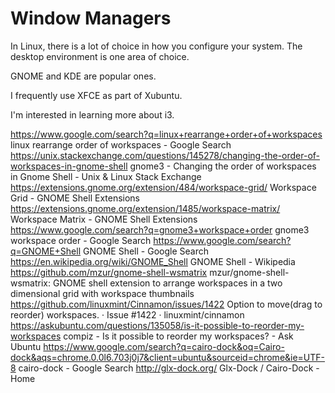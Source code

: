 # Window Managers

In Linux, there is a lot of choice in how you configure your system. The desktop environment is one area of choice. 

GNOME and KDE are popular ones. 

I frequently use XFCE as part of Xubuntu.

I'm interested in learning more about i3. 


https://www.google.com/search?q=linux+rearrange+order+of+workspaces
linux rearrange order of workspaces - Google Search
https://unix.stackexchange.com/questions/145278/changing-the-order-of-workspaces-in-gnome-shell
gnome3 - Changing the order of workspaces in Gnome Shell - Unix & Linux Stack Exchange
https://extensions.gnome.org/extension/484/workspace-grid/
Workspace Grid - GNOME Shell Extensions
https://extensions.gnome.org/extension/1485/workspace-matrix/
Workspace Matrix - GNOME Shell Extensions
https://www.google.com/search?q=gnome3+workspace+order
gnome3 workspace order - Google Search
https://www.google.com/search?q=GNOME+Shell
GNOME Shell - Google Search
https://en.wikipedia.org/wiki/GNOME_Shell
GNOME Shell - Wikipedia
https://github.com/mzur/gnome-shell-wsmatrix
mzur/gnome-shell-wsmatrix: GNOME shell extension to arrange workspaces in a two dimensional grid with workspace thumbnails
https://github.com/linuxmint/Cinnamon/issues/1422
Option to move(drag to reorder) workspaces. · Issue #1422 · linuxmint/cinnamon
https://askubuntu.com/questions/135058/is-it-possible-to-reorder-my-workspaces
compiz - Is it possible to reorder my workspaces? - Ask Ubuntu
https://www.google.com/search?q=cairo-dock&oq=Cairo-dock&aqs=chrome.0.0l6.703j0j7&client=ubuntu&sourceid=chrome&ie=UTF-8
cairo-dock - Google Search
http://glx-dock.org/
Glx-Dock / Cairo-Dock - Home
